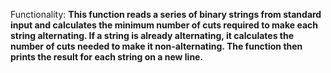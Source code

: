 Functionality: **This function reads a series of binary strings from standard input and calculates the minimum number of cuts required to make each string alternating. If a string is already alternating, it calculates the number of cuts needed to make it non-alternating. The function then prints the result for each string on a new line.**